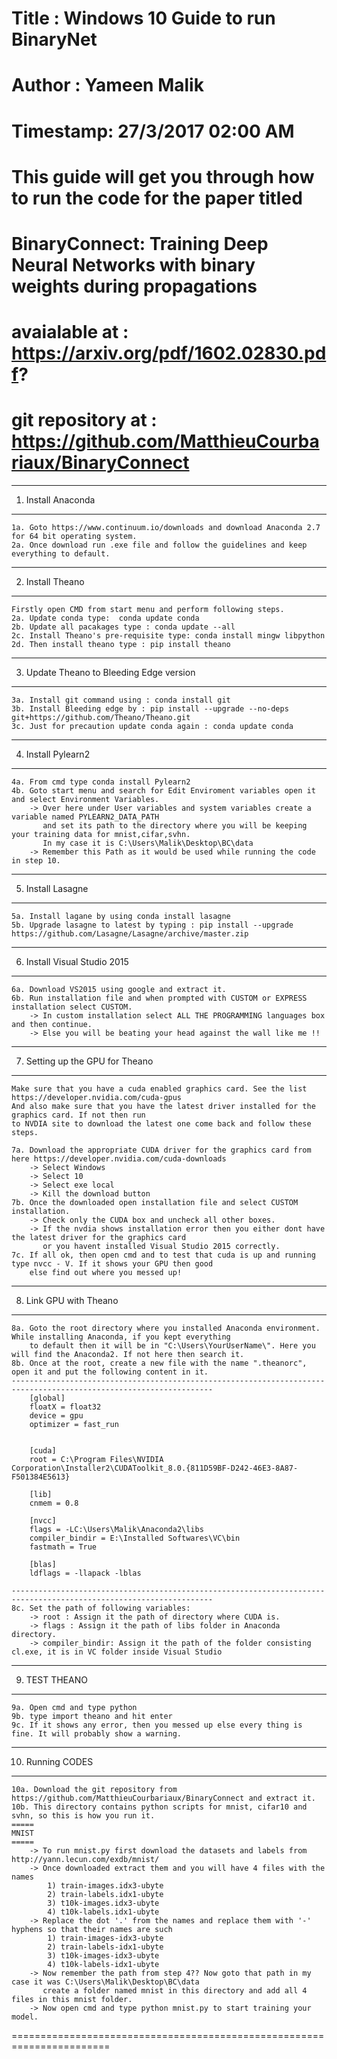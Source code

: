 # Title : Windows 10 Guide to run BinaryNet
# Author : Yameen Malik
# Timestamp: 27/3/2017 02:00 AM
# This guide will get you through how to run the code for the paper titled						
# BinaryConnect: Training Deep Neural Networks with binary weights during propagations
# avaialable at : https://arxiv.org/pdf/1602.02830.pdf?										
# git repository at : https://github.com/MatthieuCourbariaux/BinaryConnect							


-------------------
1. Install Anaconda
-------------------
	1a. Goto https://www.continuum.io/downloads and download Anaconda 2.7 for 64 bit operating system.
	2a. Once download run .exe file and follow the guidelines and keep everything to default.

-----------------
2. Install Theano
-----------------
	Firstly open CMD from start menu and perform following steps.
	2a. Update conda type:	conda update conda
	2b. Update all pacakages type : conda update --all
	2c. Install Theano's pre-requisite type: conda install mingw libpython
	2d. Then install theano type : pip install theano

-----------------------------------------
3. Update Theano to Bleeding Edge version
-----------------------------------------
	3a. Install git command using : conda install git
	3b. Install Bleeding edge by : pip install --upgrade --no-deps git+https://github.com/Theano/Theano.git
	3c. Just for precaution update conda again : conda update conda

-------------------
4. Install Pylearn2
-------------------
	4a. From cmd type conda install Pylearn2
	4b. Goto start menu and search for Edit Enviroment variables open it and select Environment Variables.
		-> Over here under User variables and system variables create a variable named PYLEARN2_DATA_PATH 
		   and set its path to the directory where you will be keeping your training data for mnist,cifar,svhn.
		   In my case it is C:\Users\Malik\Desktop\BC\data
		-> Remember this Path as it would be used while running the code in step 10.
------------------
5. Install Lasagne
------------------
	5a. Install lagane by using conda install lasagne
	5b. Upgrade lasagne to latest by typing : pip install --upgrade https://github.com/Lasagne/Lasagne/archive/master.zip

-----------------------------
6. Install Visual Studio 2015
-----------------------------
	6a. Download VS2015 using google and extract it.
	6b. Run installation file and when prompted with CUSTOM or EXPRESS installation select CUSTOM.
		-> In custom installation select ALL THE PROGRAMMING languages box and then continue.
		-> Else you will be beating your head against the wall like me !!  
		
--------------------------------
7. Setting up the GPU for Theano
--------------------------------
	Make sure that you have a cuda enabled graphics card. See the list https://developer.nvidia.com/cuda-gpus
	And also make sure that you have the latest driver installed for the graphics card. If not then run
	to NVDIA site to download the latest one come back and follow these steps.
	
	7a. Download the appropriate CUDA driver for the graphics card from here https://developer.nvidia.com/cuda-downloads
		-> Select Windows
		-> Select 10
		-> Select exe local
		-> Kill the download button
	7b. Once the downloaded open installation file and select CUSTOM installation.
		-> Check only the CUDA box and uncheck all other boxes.
		-> If the nvdia shows installation error then you either dont have the latest driver for the graphics card
		   or you havent installed Visual Studio 2015 correctly.
	7c. If all ok, then open cmd and to test that cuda is up and running type nvcc - V. If it shows your GPU then good
		else find out where you messed up!

-----------------------
8. Link GPU with Theano
-----------------------
	8a. Goto the root directory where you installed Anaconda environment. While installing Anaconda, if you kept everything
	    to default then it will be in "C:\Users\YourUserName\". Here you will find the Anaconda2. If not here then search it.
	8b. Once at the root, create a new file with the name ".theanorc", open it and put the following content in it.
	-------------------------------------------------------------------------------------------------------------------
		[global]
		floatX = float32
		device = gpu
		optimizer = fast_run


		[cuda]
		root = C:\Program Files\NVIDIA Corporation\Installer2\CUDAToolkit_8.0.{811D59BF-D242-46E3-8A87-F501384E5613}

		[lib]
		cnmem = 0.8

		[nvcc]
		flags = -LC:\Users\Malik\Anaconda2\libs
		compiler_bindir = E:\Installed Softwares\VC\bin
		fastmath = True

		[blas]
		ldflags = -llapack -lblas

	-------------------------------------------------------------------------------------------------------------------
	8c. Set the path of following variables:
		-> root : Assign it the path of directory where CUDA is. 
		-> flags : Assign it the path of libs folder in Anaconda directory.
		-> compiler_bindir: Assign it the path of the folder consisting cl.exe, it is in VC folder inside Visual Studio
		
--------------
9. TEST THEANO
--------------
	9a. Open cmd and type python
	9b. type import theano and hit enter
	9c. If it shows any error, then you messed up else every thing is fine. It will probably show a warning.

------------------
10. Running CODES
------------------
	10a. Download the git repository from https://github.com/MatthieuCourbariaux/BinaryConnect and extract it.
	10b. This directory contains python scripts for mnist, cifar10 and svhn, so this is how you run it.
	=====
	MNIST
	=====
		-> To run mnist.py first download the datasets and labels from http://yann.lecun.com/exdb/mnist/
		-> Once downloaded extract them and you will have 4 files with the names
			1) train-images.idx3-ubyte
			2) train-labels.idx1-ubyte
			3) t10k-images.idx3-ubyte
			4) t10k-labels.idx1-ubyte
		-> Replace the dot '.' from the names and replace them with '-' hyphens so that their names are such
			1) train-images-idx3-ubyte
			2) train-labels-idx1-ubyte
			3) t10k-images-idx3-ubyte
			4) t10k-labels-idx1-ubyte
		-> Now remember the path from step 4?? Now goto that path in my case it was C:\Users\Malik\Desktop\BC\data
		   create a folder named mnist in this directory and add all 4 files in this mnist folder.
		-> Now open cmd and type python mnist.py to start training your model.
		
		
=======================================================================


